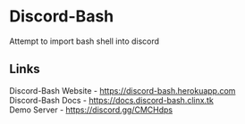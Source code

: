 # Discord-Bash
Attempt to import bash shell into discord

## Links
Discord-Bash Website - https://discord-bash.herokuapp.com  
Discord-Bash Docs - https://docs.discord-bash.clinx.tk  
Demo Server - https://discord.gg/CMCHdps